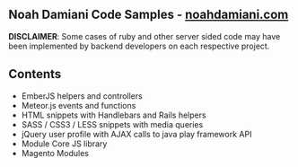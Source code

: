 ## Noah Damiani Code Samples - [noahdamiani.com](http://noahdamiani.com)

**DISCLAIMER**: Some cases of ruby and other server sided code may have been implemented by backend developers on each respective project.

## Contents
* EmberJS helpers and controllers
* Meteor.js events and functions
* HTML snippets with Handlebars and Rails helpers
* SASS / CSS3 / LESS snippets with media queries
* jQuery user profile with AJAX calls to java play framework API
* Module Core JS library
* Magento Modules


